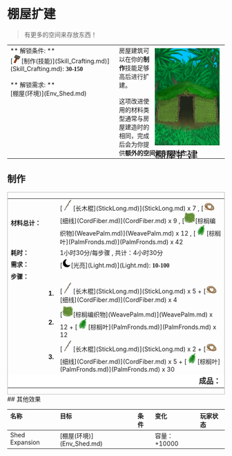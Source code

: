 # 棚屋扩建  
> 有更多的空间来存放东西！  
  
<table class="table table-bordered" data-toggle="table"  data-show-header="false"><thead style="display:none"><tr ><th  style="width:50%;text-align:left;vertical-align:top;"  >title</th><th  style="width:50%;text-align:left;vertical-align:top;"  ></th></tr></thead><tr ><td  style="width:50%;text-align:left;vertical-align:top;"  >** 解锁条件: **<br>[<div style="width:20px;display:inline-block;text-align:center"><img decoding="async" src="../wiki/Sprite/Construction.png" href="a.md" style="max-width:20px;max-height:20px;"></div>[制作(技能)](Skill_Crafting.md)](Skill_Crafting.md): <span style="font-family:ui-monospace"><b>30-150</b></span><br><br>** 解锁需求: **<br>[棚屋(环境)](Env_Shed.md)</td><td  style="width:50%;text-align:left;vertical-align:top;"  ><div style="float:right; margin:5px"><div class="gamecard" style="width:150px; height:225px;"><a href="Imp_ShedExpansion.md" style="color:black"><img decoding="async" src="../wiki/Sprite/Shed.png" class="cardimage" style="max-width:150px;max-height:225px;"><span style="font-size: 25px;">棚屋扩建</span></a></div></div>房屋建筑可以在你的<b>制作</b>技能足够高后进行扩建。<br><br>这项改进使用的材料类型通常与房屋建造时的相同，完成后会为你提供<b>额外的空间</b>来存放物品。</td></tr></tbody></table>  
  
## 制作  
<div  style="border:1px solid #BBB"><table><tr><td style="width:100px;"><b>材料总计：</b></td><td>[<div style="width:25px;display:inline-block;text-align:center"><img decoding="async" src="../wiki/Sprite/StickLong.png" href="a.md" style="max-width:25px;max-height:25px;"></div>[长木棍](StickLong.md)](StickLong.md) x 7 , [<div style="width:25px;display:inline-block;text-align:center"><img decoding="async" src="../wiki/Sprite/CordFiber.png" href="a.md" style="max-width:25px;max-height:25px;"></div>[细线](CordFiber.md)](CordFiber.md) x 9 , [<div style="width:25px;display:inline-block;text-align:center"><img decoding="async" src="../wiki/Sprite/WeavePalm.png" href="a.md" style="max-width:25px;max-height:25px;"></div>[棕榈编织物](WeavePalm.md)](WeavePalm.md) x 12 , [<div style="width:25px;display:inline-block;text-align:center"><img decoding="async" src="../wiki/Sprite/PalmTreeLeaves.png" href="a.md" style="max-width:25px;max-height:25px;"></div>[棕榈叶](PalmFronds.md)](PalmFronds.md) x 42</td></tr><tr><td><b>耗时：</b></td><td><font data-toggle="tooltip" data-placement="top" title="6TP">1小时30分</font>/每步骤 , 共计：<font data-toggle="tooltip" data-placement="top" title="18TP">4小时30分</font></td></tr><tr><td><b>需求：</b></td><td>[<div style="width:20px;display:inline-block;text-align:center"><img decoding="async" src="../wiki/Sprite/Darkness17519.png" href="a.md" style="max-width:20px;max-height:20px;"></div>[光亮](Light.md)](Light.md): <span style="font-family:ui-monospace"><b>10-100</b></span></td></tr><tr><td colspan=2><b>步骤：</b></td></tr><tr><td style="text-align:right"><b>1.</b></td><td>[<div style="width:25px;display:inline-block;text-align:center"><img decoding="async" src="../wiki/Sprite/StickLong.png" href="a.md" style="max-width:25px;max-height:25px;"></div>[长木棍](StickLong.md)](StickLong.md) x 5 + [<div style="width:25px;display:inline-block;text-align:center"><img decoding="async" src="../wiki/Sprite/CordFiber.png" href="a.md" style="max-width:25px;max-height:25px;"></div>[细线](CordFiber.md)](CordFiber.md) x 4</td></tr><tr><td style="text-align:right"><b>2.</b></td><td>[<div style="width:25px;display:inline-block;text-align:center"><img decoding="async" src="../wiki/Sprite/WeavePalm.png" href="a.md" style="max-width:25px;max-height:25px;"></div>[棕榈编织物](WeavePalm.md)](WeavePalm.md) x 12 + [<div style="width:25px;display:inline-block;text-align:center"><img decoding="async" src="../wiki/Sprite/PalmTreeLeaves.png" href="a.md" style="max-width:25px;max-height:25px;"></div>[棕榈叶](PalmFronds.md)](PalmFronds.md) x 12</td></tr><tr><td style="text-align:right"><b>3.</b></td><td>[<div style="width:25px;display:inline-block;text-align:center"><img decoding="async" src="../wiki/Sprite/StickLong.png" href="a.md" style="max-width:25px;max-height:25px;"></div>[长木棍](StickLong.md)](StickLong.md) x 2 + [<div style="width:25px;display:inline-block;text-align:center"><img decoding="async" src="../wiki/Sprite/CordFiber.png" href="a.md" style="max-width:25px;max-height:25px;"></div>[细线](CordFiber.md)](CordFiber.md) x 5 + [<div style="width:25px;display:inline-block;text-align:center"><img decoding="async" src="../wiki/Sprite/PalmTreeLeaves.png" href="a.md" style="max-width:25px;max-height:25px;"></div>[棕榈叶](PalmFronds.md)](PalmFronds.md) x 30</td></tr><tr style="background-color:#fff;font-size:1.2em;"><td></td><td style="text-align:right"><b>成品：</b></td></tr></table></div>  
## 其他效果  
<table class="table table-bordered" data-toggle="table"  ><thead style=""><tr ><th  style="text-align:left;vertical-align:top;"  >名称</th><th  style="text-align:left;vertical-align:top;"  >目标</th><th  style="text-align:left;vertical-align:top;"  data-sortable="true"  >条件</th><th  style="text-align:left;vertical-align:top;"  >变化</th><th  style="text-align:left;vertical-align:top;"  data-sortable="true"  >玩家状态</th></tr></thead><tr ><td  style="text-align:left;vertical-align:top;"  >Shed Expansion</td><td  style="text-align:left;vertical-align:top;"  >[棚屋(环境)](Env_Shed.md)</td><td  style="text-align:left;vertical-align:top;"  ></td><td  style="text-align:left;vertical-align:top;"  >容量：+10000</td><td  style="text-align:left;vertical-align:top;"  ></td></tr></tbody></table>  
  


<script>document.title="棚屋扩建 - 卡牌生存百科 Card Survival Wiki";</script>